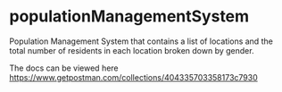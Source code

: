 # populationManagementSystem

Population Management System that contains a list of locations and the total number of residents in each location broken down by gender.

The docs can be viewed here https://www.getpostman.com/collections/404335703358173c7930

